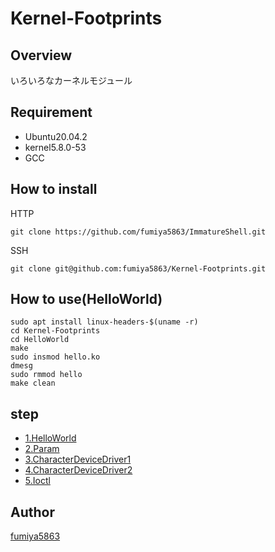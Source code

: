 # Kernel-Footprints

## Overview
いろいろなカーネルモジュール

## Requirement
- Ubuntu20.04.2
- kernel5.8.0-53
- GCC

## How to install

HTTP
```shell
git clone https://github.com/fumiya5863/ImmatureShell.git
```

SSH
```shell
git clone git@github.com:fumiya5863/Kernel-Footprints.git
```

## How to use(HelloWorld)

```shell
sudo apt install linux-headers-$(uname -r)
cd Kernel-Footprints
cd HelloWorld
make
sudo insmod hello.ko
dmesg
sudo rmmod hello
make clean
```

## step
- [1.HelloWorld](https://github.com/fumiya5863/Kernel-Footprints/tree/main/HelloWorld)
- [2.Param](https://github.com/fumiya5863/Kernel-Footprints/tree/main/Param)
- [3.CharacterDeviceDriver1](https://github.com/fumiya5863/Kernel-Footprints/tree/main/CharacterDeviceDriver1)
- [4.CharacterDeviceDriver2](https://github.com/fumiya5863/Kernel-Footprints/tree/main/CharacterDeviceDriver2)
- [5.Ioctl](https://github.com/fumiya5863/Kernel-Footprints/tree/main/Ioctl)

## Author
[fumiya5863](https://github.com/fumiya5863)
